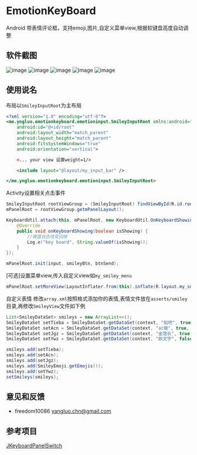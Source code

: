 # EmotionKeyBoard
Android 带表情评论框，支持emoji,图片,自定义菜单view,根据软键盘高度自动调整

## 软件截图
![image](https://github.com/freedom10086/EmotionKeyBoard/blob/master/art/1.jpg)
![image](https://github.com/freedom10086/EmotionKeyBoard/blob/master/art/2.jpg)
![image](https://github.com/freedom10086/EmotionKeyBoard/blob/master/art/3.jpg)
![image](https://github.com/freedom10086/EmotionKeyBoard/blob/master/art/4.jpg)
![image](https://github.com/freedom10086/EmotionKeyBoard/blob/master/art/5.jpg)


## 使用说名
布局以`SmileyInputRoot`为主布局

```xml
<?xml version="1.0" encoding="utf-8"?>
<me.yngluo.emotionkeyboard.emotioninput.SmileyInputRoot xmlns:android="http://schemas.android.com/apk/res/android"
    android:id="@+id/root"
    android:layout_width="match_parent"
    android:layout_height="match_parent"
    android:fitsSystemWindows="true"
    android:orientation="vertical">

    <... your view 设置weight=1/>

    <include layout="@layout/my_input_bar" />

</me.yngluo.emotionkeyboard.emotioninput.SmileyInputRoot>
```
Activity设置相关点击事件

```java
SmileyInputRoot rootViewGroup = (SmileyInputRoot) findViewById(R.id.root);
mPanelRoot = rootViewGroup.getmPanelLayout();

KeyboardUtil.attach(this, mPanelRoot, new KeyboardUtil.OnKeyboardShowingListener() {
    @Override
    public void onKeyboardShowing(boolean isShowing) {
        //键盘状态改变回掉
        Log.e("key board", String.valueOf(isShowing));
    }
});

mPanelRoot.init(input, smileyBtn, btnSend);
```
[可选]设置菜单view,传入自定义view如`my_smiley_menu`

```java
mPanelRoot.setMoreView(LayoutInflater.from(this).inflate(R.layout.my_smiley_menu, null), btnMore);
```
自定义表情
修改`array.xml`按照格式添加你的表情,表情文件放在`asserts/smiley`目录,再修改`SmileyView`文件如下例

```java
List<SmileyDataSet> smileys = new ArrayList<>();
SmileyDataSet setTieba = SmileyDataSet.getDataSet(context, "贴吧", true, R.array.smiley_tieba);
SmileyDataSet setAcn = SmileyDataSet.getDataSet(context, "ac娘", true, R.array.smiley_acn);
SmileyDataSet setJgz = SmileyDataSet.getDataSet(context, "金馆长", true, R.array.smiley_jgz);
SmileyDataSet setYwz = SmileyDataSet.getDataSet(context, "颜文字", false, R.array.smiley_ywz);

smileys.add(setTieba);
smileys.add(setAcn);
smileys.add(setJgz);
smileys.add(SmileyEmoji.getEmojis());
smileys.add(setYwz);
setSmileys(smileys);
```

## 意见和反馈
- freedom10086 <yangluo.chn@gmail.com>

## 参考项目
[JKeyboardPanelSwitch](https://github.com/Jacksgong/JKeyboardPanelSwitch)
